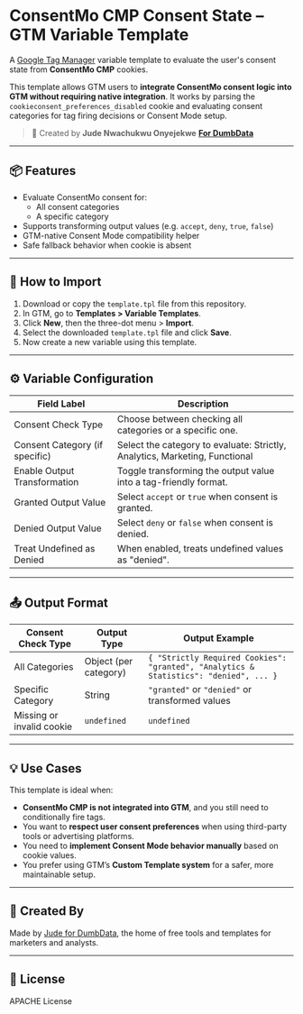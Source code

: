 # ConsentMo CMP Consent State – GTM Variable Template

A [Google Tag Manager](https://tagmanager.google.com/) variable template to evaluate the user's consent state from **ConsentMo CMP** cookies.

This template allows GTM users to **integrate ConsentMo consent logic into GTM without requiring native integration**. It works by parsing the `cookieconsent_preferences_disabled` cookie and evaluating consent categories for tag firing decisions or Consent Mode setup.

> 🥳 Created by **Jude Nwachukwu Onyejekwe** **[For DumbData](https://www.dumbdata.co/)**

---

## 📦 Features

- Evaluate ConsentMo consent for:
  - All consent categories
  - A specific category
- Supports transforming output values (e.g. `accept`, `deny`, `true`, `false`)
- GTM-native Consent Mode compatibility helper
- Safe fallback behavior when cookie is absent

---

## 🚀 How to Import

1. Download or copy the `template.tpl` file from this repository.
2. In GTM, go to **Templates > Variable Templates**.
3. Click **New**, then the three-dot menu > **Import**.
4. Select the downloaded `template.tpl` file and click **Save**.
5. Now create a new variable using this template.

---

## ⚙️ Variable Configuration

| Field Label                          | Description                                                                 |
|-------------------------------------|-----------------------------------------------------------------------------|
| Consent Check Type                  | Choose between checking all categories or a specific one.                  |
| Consent Category (if specific)      | Select the category to evaluate: Strictly, Analytics, Marketing, Functional |
| Enable Output Transformation        | Toggle transforming the output value into a tag-friendly format.           |
| Granted Output Value                | Select `accept` or `true` when consent is granted.                         |
| Denied Output Value                 | Select `deny` or `false` when consent is denied.                           |
| Treat Undefined as Denied          | When enabled, treats undefined values as "denied".                         |

---

## 📤 Output Format

| Consent Check Type             | Output Type              | Output Example                                          |
|-------------------------------|---------------------------|----------------------------------------------------------|
| All Categories                | Object (per category)     | `{ "Strictly Required Cookies": "granted", "Analytics & Statistics": "denied", ... }` |
| Specific Category             | String                    | `"granted"` or `"denied"` or transformed values          |
| Missing or invalid cookie     | `undefined`               | `undefined`                                              |

---

## 💡 Use Cases

This template is ideal when:

- **ConsentMo CMP is not integrated into GTM**, and you still need to conditionally fire tags.
- You want to **respect user consent preferences** when using third-party tools or advertising platforms.
- You need to **implement Consent Mode behavior manually** based on cookie values.
- You prefer using GTM’s **Custom Template system** for a safer, more maintainable setup.

---

## 🧠 Created By

Made by [Jude for DumbData](https://www.dumbdata.co/), the home of free tools and templates for marketers and analysts.

---

## 📄 License

APACHE License
